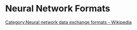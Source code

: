 # Neural Network Formats
[Category:Neural network data exchange formats - Wikipedia](https://en.wikipedia.org/wiki/Category:Neural_network_data_exchange_formats)